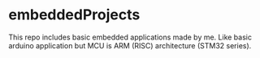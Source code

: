 # embeddedProjects
This repo includes basic embedded applications made by me. Like basic arduino application but MCU is ARM (RISC) architecture (STM32 series).

